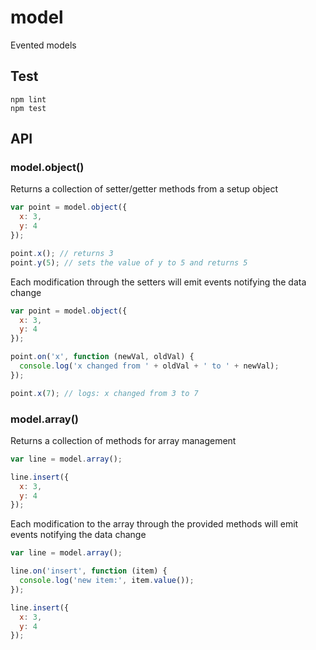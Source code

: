 model
=====

Evented models

Test
----

    npm lint
    npm test

API
---

### model.object()

Returns a collection of setter/getter methods from a setup object

```js
var point = model.object({
  x: 3,
  y: 4
});

point.x(); // returns 3
point.y(5); // sets the value of y to 5 and returns 5
```

Each modification through the setters will emit events notifying the data
change

```js
var point = model.object({
  x: 3,
  y: 4
});

point.on('x', function (newVal, oldVal) {
  console.log('x changed from ' + oldVal + ' to ' + newVal);
});

point.x(7); // logs: x changed from 3 to 7
```

### model.array()

Returns a collection of methods for array management

```js
var line = model.array();

line.insert({
  x: 3,
  y: 4
});
```

Each modification to the array through the provided methods will emit events
notifying the data change

```js
var line = model.array();

line.on('insert', function (item) {
  console.log('new item:', item.value());
});

line.insert({
  x: 3,
  y: 4
});
```
